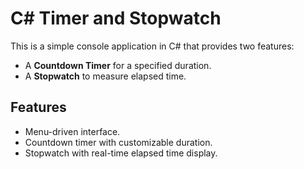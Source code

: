 # C# Timer and Stopwatch

This is a simple console application in C# that provides two features:
- A **Countdown Timer** for a specified duration.
- A **Stopwatch** to measure elapsed time.

## Features
- Menu-driven interface.
- Countdown timer with customizable duration.
- Stopwatch with real-time elapsed time display.
